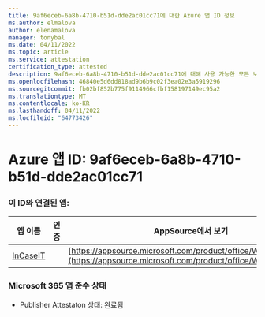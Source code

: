 ```yaml
---
title: 9af6eceb-6a8b-4710-b51d-dde2ac01cc71에 대한 Azure 앱 ID 정보
ms.author: elmalova
author: elenamalova
manager: tonybal
ms.date: 04/11/2022
ms.topic: article
ms.service: attestation
certification_type: attested
description: 9af6eceb-6a8b-4710-b51d-dde2ac01cc71에 대해 사용 가능한 모든 보안 및 규정 준수 정보입니다.
ms.openlocfilehash: 46840e5d6dd818ad9b6b9c02f3ea02e3a5919296
ms.sourcegitcommit: fb02bf852b775f9114966cfbf158197149ec95a2
ms.translationtype: MT
ms.contentlocale: ko-KR
ms.lasthandoff: 04/11/2022
ms.locfileid: "64773426"
---
```

# <a name="azure-app-id-9af6eceb-6a8b-4710-b51d-dde2ac01cc71"></a>Azure 앱 ID: 9af6eceb-6a8b-4710-b51d-dde2ac01cc71


### <a name="apps-associated-with-this-id"></a>이 ID와 연결된 앱:
| **앱 이름** | **인증** | **AppSource에서 보기** |
|--------------|---------------|-----------------------|
| [InCaseIT](../forward/WA200003265.md) |  | [https://appsource.microsoft.com/product/office/WA200003265](https://appsource.microsoft.com/product/office/WA200003265) |

### <a name="microsoft-365-app-compliance-status"></a>Microsoft 365 앱 준수 상태
- Publisher Attestaton 상태: 완료됨
